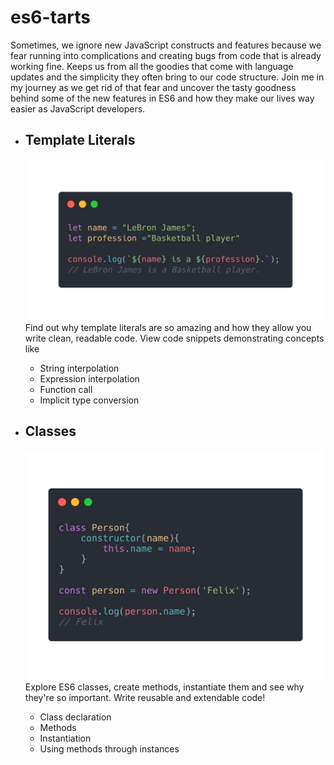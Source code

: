 # es6-tarts 
 Sometimes, we ignore new JavaScript constructs and features because we fear running into complications and creating bugs from code that is already working fine. Keeps us from all the goodies that come with language updates and the simplicity they often bring to our code structure. 
 Join me in my journey as we get rid of that fear and uncover the tasty goodness behind some of the new features in ES6 and how they make our lives way easier as JavaScript developers.

 -  Template Literals
	 - 
	 ![Template literals](https://github.com/shal0mdave/es6-tarts/blob/template-literals/assets/img/01-string-interpolation.png?raw=true)
	Find out why template literals are so amazing and how they allow you write clean, readable code. View code snippets demonstrating concepts like 
	
	 - String interpolation
	 - Expression interpolation
	 - Function call
	 - Implicit type conversion


 -  Classes
	 - 
	 ![Template literals](https://github.com/shal0mdave/es6-tarts/blob/master/assets/img/02-class-declaration.png?raw=true)
	Explore ES6 classes, create methods, instantiate them and see why they're so important. Write reusable and extendable code!
	
	 - Class declaration
	 - Methods
	 - Instantiation
	 - Using methods through instances

